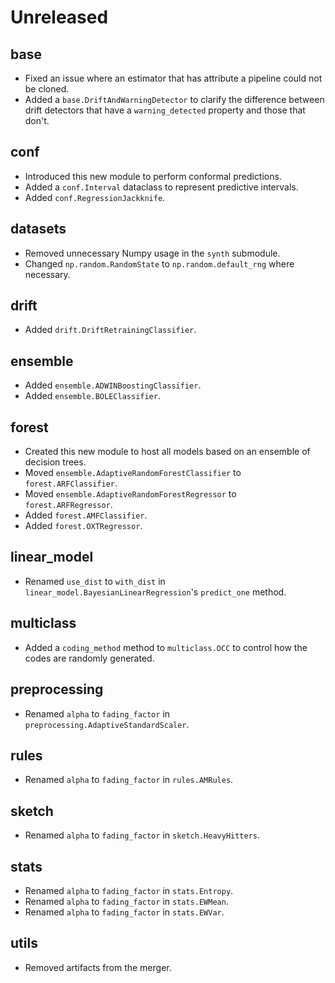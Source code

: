 # Unreleased

## base

- Fixed an issue where an estimator that has attribute a pipeline could not be cloned.
- Added a `base.DriftAndWarningDetector` to clarify the difference between drift detectors that have a `warning_detected` property and those that don't.

## conf

- Introduced this new module to perform conformal predictions.
- Added a `conf.Interval` dataclass to represent predictive intervals.
- Added `conf.RegressionJackknife`.

## datasets

- Removed unnecessary Numpy usage in the `synth` submodule.
- Changed `np.random.RandomState` to `np.random.default_rng` where necessary.

## drift

- Added `drift.DriftRetrainingClassifier`.

## ensemble

- Added `ensemble.ADWINBoostingClassifier`.
- Added `ensemble.BOLEClassifier`.

## forest

- Created this new module to host all models based on an ensemble of decision trees.
- Moved `ensemble.AdaptiveRandomForestClassifier` to `forest.ARFClassifier`.
- Moved `ensemble.AdaptiveRandomForestRegressor` to `forest.ARFRegressor`.
- Added `forest.AMFClassifier`.
- Added `forest.OXTRegressor`.

## linear_model

- Renamed `use_dist` to `with_dist` in `linear_model.BayesianLinearRegression`'s `predict_one` method.

## multiclass

- Added a `coding_method` method to `multiclass.OCC` to control how the codes are randomly generated.

## preprocessing

- Renamed `alpha` to `fading_factor` in `preprocessing.AdaptiveStandardScaler`.

## rules

- Renamed `alpha` to `fading_factor` in `rules.AMRules`.

## sketch

- Renamed `alpha` to `fading_factor` in `sketch.HeavyHitters`.

## stats

- Renamed `alpha` to `fading_factor` in `stats.Entropy`.
- Renamed `alpha` to `fading_factor` in `stats.EWMean`.
- Renamed `alpha` to `fading_factor` in `stats.EWVar`.

## utils

- Removed artifacts from the merger.
